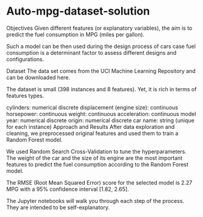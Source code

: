 # Auto-mpg-dataset-solution

Objectives
Given different features (or explanatory variables), the aim is to predict the fuel consumption in MPG (miles per gallon).

Such a model can be then used during the design process of cars case fuel consumption is a determinant factor to assess different designs and configurations.

Dataset
The data set comes from the UCI Machine Learning Repository and can be downloaded here.

The dataset is small (398 instances and 8 features). Yet, it is rich in terms of features types.

cylinders: numerical discrete
displacement (engine size): continuous
horsepower: continuous
weight: continuous
acceleration: continuous
model year: numerical discrete
origin: numerical discrete
car name: string (unique for each instance)
Approach and Results
After data exploration and cleaning, we preprocessed original features and used them to train a Random Forest model.

We used Random Search Cross-Validation to tune the hyperparameters. The weight of the car and the size of its engine are the most important features to predict the fuel consumption according to the Random Forest model.

The RMSE (Root Mean Squared Error) score for the selected model is 2.27 MPG with a 95% confidence interval [1.82, 2.65].

The Jupyter notebooks will walk you through each step of the process. They are intended to be self-explanatory.
